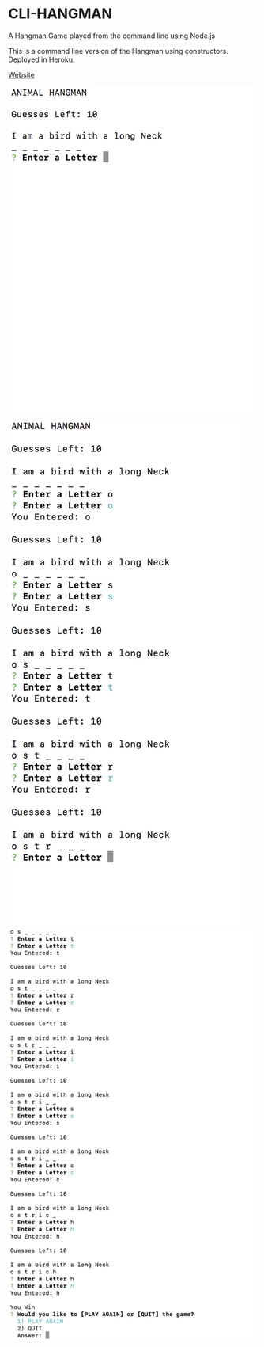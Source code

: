 # CLI-HANGMAN
A Hangman Game played from the command line using Node.js

This is a command line version of the Hangman using constructors.  Deployed in Heroku. 

[Website](https://gperry22.github.io/TravelLion/)

![](assets/images/readme1.jpg)
![](assets/images/readme2.jpg)
![](assets/images/readme3.jpg)
